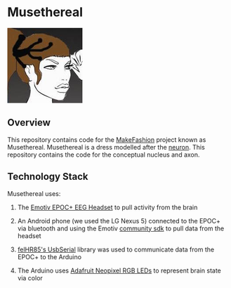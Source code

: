 # Musethereal 
![alt text](https://raw.githubusercontent.com/GrooveTherapy/musethereal/master/android/example/src/main/res/mipmap-xxxhdpi/musethereal.jpg "Musethereal")

## Overview

This repository contains code for the [MakeFashion](http://www.makefashion.ca/) project known as Musethereal.
Musethereal is a dress modelled after the [neuron](https://en.wikipedia.org/wiki/Neuron).  This repository contains the code for the conceptual nucleus and axon.  

## Technology Stack

Musethereal uses:

1. The [Emotiv EPOC+ EEG Headset](https://emotiv.com/epoc.php) to pull activity from the brain

2. An Android phone (we used the LG Nexus 5) connected to the EPOC+ via bluetooth and using the Emotiv [community sdk](https://github.com/Emotiv/community-sdk) to pull data from the headset

3. [felHR85's UsbSerial](https://github.com/felHR85/UsbSerial) library was used to communicate data from the EPOC+ to the Arduino

4. The Arduino uses [Adafruit Neopixel RGB LEDs](https://www.adafruit.com/products/1655) to represent brain state via color
